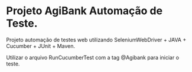 # Projeto AgiBank Automação de Teste.

Projeto automação de testes web utilizando SeleniumWebDriver + JAVA + Cucumber + JUnit + Maven.

Utilizar o arquivo RunCucumberTest com a tag @Agibank para iniciar o teste.
